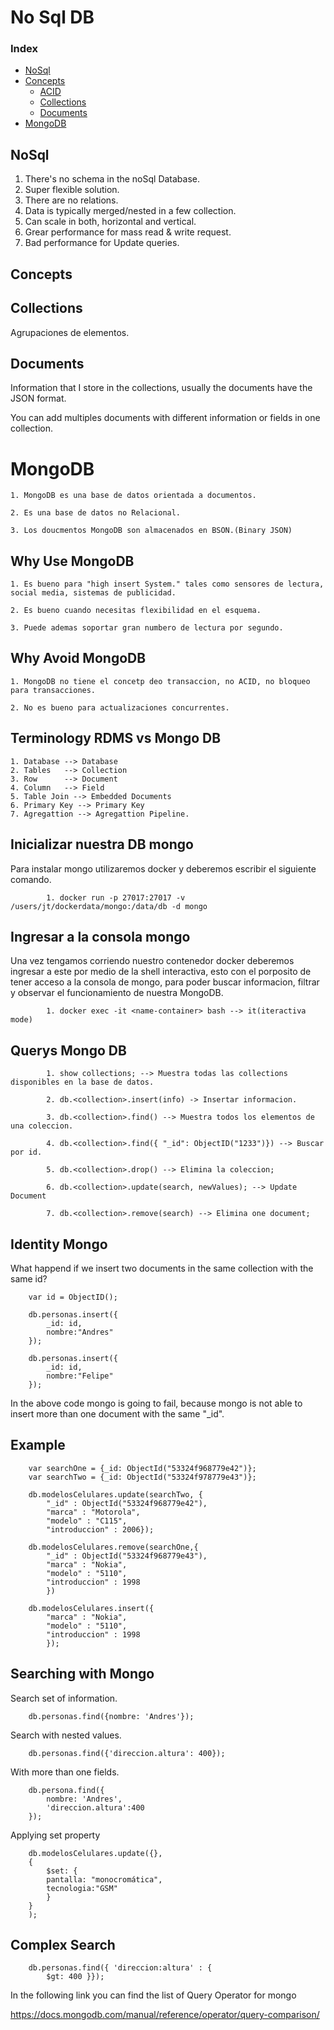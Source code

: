 # No Sql DB

### Index

* [NoSql](#NoSql)
* [Concepts](#Concepts)
	* [ACID](#ACID)
	* [Collections](#Schema)
	* [Documents](#Tables)
* [MongoDB](#MongoDB)


## NoSql

1. There's no schema in the noSql Database.
2. Super flexible solution.
3. There are no relations.
4. Data is typically merged/nested in a few collection.
5. Can scale in both, horizontal and vertical.
6. Grear performance for mass read & write request.
7. Bad performance for Update queries.

## Concepts

## Collections

Agrupaciones de elementos.

## Documents

Information that I store in the collections, usually the documents have the JSON format.

You can add multiples documents with different information or fields in one collection.

# MongoDB

	1. MongoDB es una base de datos orientada a documentos.

	2. Es una base de datos no Relacional.

	3. Los doucmentos MongoDB son almacenados en BSON.(Binary JSON)

## Why Use MongoDB

	1. Es bueno para "high insert System." tales como sensores de lectura, social media, sistemas de publicidad.

	2. Es bueno cuando necesitas flexibilidad en el esquema.

	3. Puede ademas soportar gran numbero de lectura por segundo.

## Why Avoid MongoDB

	1. MongoDB no tiene el concetp deo transaccion, no ACID, no bloqueo para transacciones.

	2. No es bueno para actualizaciones concurrentes.

## Terminology RDMS vs Mongo DB

	1. Database --> Database
	2. Tables	--> Collection
	3. Row		--> Document
	4. Column	--> Field
	5. Table Join --> Embedded Documents
	6. Primary Key --> Primary Key
	7. Agregattion --> Agregattion Pipeline.


## Inicializar nuestra DB mongo

Para instalar mongo utilizaremos docker y deberemos escribir el siguiente comando.

			1. docker run -p 27017:27017 -v /users/jt/dockerdata/mongo:/data/db -d mongo

## Ingresar a la consola mongo

Una vez tengamos corriendo nuestro contenedor docker deberemos ingresar a este por medio de la shell interactiva, esto con el porposito de tener acceso a la consola de mongo, para poder buscar informacion, filtrar y observar el funcionamiento de nuestra MongoDB.

			1. docker exec -it <name-container> bash --> it(iteractiva mode) 


## Querys Mongo DB


			1. show collections; --> Muestra todas las collections disponibles en la base de datos.

			2. db.<collection>.insert(info) -> Insertar informacion.

			3. db.<collection>.find() --> Muestra todos los elementos de una coleccion.

			4. db.<collection>.find({ "_id": ObjectID("1233")}) --> Buscar por id.

			5. db.<collection>.drop() --> Elimina la coleccion;		

			6. db.<collection>.update(search, newValues); --> Update Document			

			7. db.<collection>.remove(search) --> Elimina one document;	

## Identity Mongo

What happend if we insert two documents in the same collection with the same id?

		var id = ObjectID();

		db.personas.insert({
			_id: id,
			nombre:"Andres"
		});

		db.personas.insert({
			_id: id,
			nombre:"Felipe"
		});

In the above code mongo is going to fail, because mongo is not able to insert more than one document with the same "_id".


## Example

		var searchOne = {_id: ObjectId("53324f968779e42")};
		var searchTwo = {_id: ObjectId("53324f978779e43")};

		db.modelosCelulares.update(searchTwo, { 
			"_id" : ObjectId("53324f968779e42"), 
			"marca" : "Motorola", 
			"modelo" : "C115", 
			"introduccion" : 2006});

		db.modelosCelulares.remove(searchOne,{
			"_id" : ObjectId("53324f968779e43"), 
			"marca" : "Nokia", 
			"modelo" : "5110", 
			"introduccion" : 1998 
			})

		db.modelosCelulares.insert({
			"marca" : "Nokia", 
			"modelo" : "5110", 
			"introduccion" : 1998 
			});

## Searching with Mongo

Search set of information.

		db.personas.find({nombre: 'Andres'});

Search with nested values.

		db.personas.find({'direccion.altura': 400});

With more than one fields.

		db.persona.find({
			nombre: 'Andres',
			'direccion.altura':400
		});

Applying set property


		db.modelosCelulares.update({},		
		{
			$set: {
			pantalla: "monocromática",
			tecnologia:"GSM"
			}
		}
		);

## Complex Search

		db.personas.find({ 'direccion:altura' : {
			$gt: 400 }});


In the following link you can find the list of Query Operator for mongo

https://docs.mongodb.com/manual/reference/operator/query-comparison/